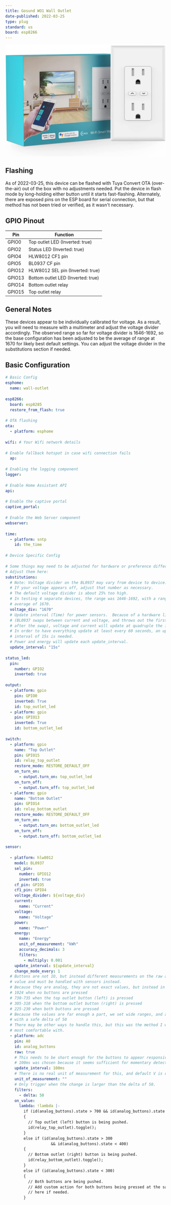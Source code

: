```yaml
---
title: Gosund WO1 Wall Outlet
date-published: 2022-03-25
type: plug
standard: us
board: esp8266
---
```


![Product Image](Gosund-WO1.jpg "Product Image")

## Flashing

As of 2022-03-25, this device can be flashed with Tuya Convert OTA (over-the-air) out of the box with no adjustments needed.  Put the device in flash mode by long-holding either button until it starts fast-flashing.  Alternately, there are exposed pins on the ESP board for serial connection, but that method has not been tried or verified, as it wasn't necessary.

## GPIO Pinout

| Pin    | Function                               |
| ------ | -------------------------------------- |
| GPIO0  | Top outlet LED (Inverted: true)        |
| GPIO2  | Status LED (Inverted: true)            |
| GPIO4  | HLW8012 CF1 pin                        |
| GPIO5  | BL0937 CF pin                          |
| GPIO12 | HLW8012 SEL pin (Inverted: true)       |
| GPIO13 | Bottom outlet LED (Inverted: true)     |
| GPIO14 | Bottom outlet relay                    |
| GPIO15 | Top outlet relay                       |

## General Notes

These devices appear to be individually calibrated for voltage.  As a result, you will need to measure with a multimeter and adjust the voltage divider accordingly.  The observed range so far for voltage divider is 1646-1692, so the base configuration has been adjusted to be the average of range at 1670 for likely best default settings.  You can adjust the voltage divider in the substitutions section if needed.

## Basic Configuration

```yaml
# Basic Config
esphome:
  name: wall-outlet

esp8266:
  board: esp8285
  restore_from_flash: true

# OTA flashing
ota:
  - platform: esphome

wifi: # Your Wifi network details
  
# Enable fallback hotspot in case wifi connection fails  
  ap:

# Enabling the logging component
logger:

# Enable Home Assistant API
api:

# Enable the captive portal
captive_portal:

# Enable the Web Server component 
webserver:
  
time:
  - platform: sntp
    id: the_time

# Device Specific Config

# Some things may need to be adjusted for hardware or preference differences.
# Adjust them here:
substitutions:
  # Note: Voltage divider on the BL0937 may vary from device to device.
  # If your voltage appears off, adjust that number as necessary.
  # The default voltage divider is about 25% too high.
  # In testing 4 separate devices, the range was 1646-1692, with a range
  # average of 1670.
  voltage_div: "1670"
  # Update interval (Time) for power sensors.  Because of a hardware limitation
  # (BL0937 swaps between current and voltage, and throws out the first value
  # after the swap), voltage and current will update at quadruple the interval.
  # In order to have everything update at least every 60 seconds, an update
  # interval of 15s is needed.
  # Power and energy will update each update_interval.
  update_interval: "15s"

status_led:
  pin:
    number: GPIO2
    inverted: true

output:
  - platform: gpio
    pin: GPIO0
    inverted: True
    id: top_outlet_led
  - platform: gpio
    pin: GPIO13
    inverted: True
    id: bottom_outlet_led

switch:
  - platform: gpio
    name: "Top Outlet"
    pin: GPIO15
    id: relay_top_outlet
    restore_mode: RESTORE_DEFAULT_OFF
    on_turn_on:
      - output.turn_on: top_outlet_led
    on_turn_off:
      - output.turn_off: top_outlet_led
  - platform: gpio
    name: "Bottom Outlet"
    pin: GPIO14
    id: relay_bottom_outlet
    restore_mode: RESTORE_DEFAULT_OFF
    on_turn_on:
      - output.turn_on: bottom_outlet_led
    on_turn_off:
      - output.turn_off: bottom_outlet_led

sensor:

  - platform: hlw8012
    model: BL0937
    sel_pin:
      number: GPIO12
      inverted: true
    cf_pin: GPIO5
    cf1_pin: GPIO4
    voltage_divider: ${voltage_div}
    current:
      name: "Current"
    voltage:
      name: "Voltage"
    power:
      name: "Power"
    energy:
      name: "Energy"
      unit_of_measurement: "kWh"
      accuracy_decimals: 3
      filters:
        - multiply: 0.001
    update_interval: ${update_interval}
    change_mode_every: 1
  # Buttons are not IO, but instead different measurements on the raw analog A0
  # value and must be handled with sensors instead.
  # Because they are analog, they are not exact values, but instead in ranges.
  # 1024 when no buttons are pressed
  # 730-735 when the top outlet button (left) is pressed
  # 305-310 when the bottom outlet button (right) is pressed
  # 225-230 when both buttons are pressed
  # Because the values are far enough a part, we set wide ranges, and a filter
  # with a safe delta of 50
  # There may be other ways to handle this, but this was the method I was
  # most comfortable with.
  - platform: adc
    pin: A0
    id: analog_buttons
    raw: true
    # This needs to be short enough for the buttons to appear responsive.
    # 100ms was chosen because it seems sufficient for momentary detection.
    update_interval: 100ms
    # There is no real unit of measurement for this, and default V is confusing.
    unit_of_measurement: ""
    # Only trigger when the change is larger than the delta of 50.
    filters:
      - delta: 50
    on_value:
      lambda: !lambda |-
        if (id(analog_buttons).state > 700 && id(analog_buttons).state < 800)
        {
          // Top outlet (left) button is being pushed.
          id(relay_top_outlet).toggle();
        }
        else if (id(analog_buttons).state > 300
                    && id(analog_buttons).state < 400)
        {
          // Bottom outlet (right) button is being pushed.
          id(relay_bottom_outlet).toggle();
        }
        else if (id(analog_buttons).state < 300)
        {
          // Both buttons are being pushed.
          // Add custom action for both buttons being pressed at the same time
          // here if needed.
        }
```
